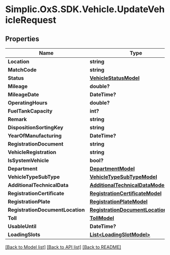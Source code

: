 # Simplic.OxS.SDK.Vehicle.UpdateVehicleRequest

## Properties

Name | Type | Description | Notes
------------ | ------------- | ------------- | -------------
**Location** | **string** |  | [optional] 
**MatchCode** | **string** |  | [optional] 
**Status** | [**VehicleStatusModel**](VehicleStatusModel.md) |  | [optional] 
**Mileage** | **double?** |  | [optional] 
**MileageDate** | **DateTime?** |  | [optional] 
**OperatingHours** | **double?** |  | [optional] 
**FuelTankCapacity** | **int?** |  | [optional] 
**Remark** | **string** |  | [optional] 
**DispositionSortingKey** | **string** |  | [optional] 
**YearOfManufacturing** | **DateTime?** |  | [optional] 
**RegistrationDocument** | **string** |  | [optional] 
**VehicleRegistration** | **string** |  | [optional] 
**IsSystemVehicle** | **bool?** |  | [optional] 
**Department** | [**DepartmentModel**](DepartmentModel.md) |  | [optional] 
**VehicleTypeSubType** | [**VehicleTypeSubTypeModel**](VehicleTypeSubTypeModel.md) |  | [optional] 
**AdditionalTechnicalData** | [**AdditionalTechnicalDataModel**](AdditionalTechnicalDataModel.md) |  | [optional] 
**RegistrationCertificate** | [**RegistrationCertificateModel**](RegistrationCertificateModel.md) |  | [optional] 
**RegistrationPlate** | [**RegistrationPlateModel**](RegistrationPlateModel.md) |  | [optional] 
**RegistrationDocumentLocation** | [**RegistrationDocumentLocationModel**](RegistrationDocumentLocationModel.md) |  | [optional] 
**Toll** | [**TollModel**](TollModel.md) |  | [optional] 
**UsableUntil** | **DateTime?** |  | [optional] 
**LoadingSlots** | [**List&lt;LoadingSlotModel&gt;**](LoadingSlotModel.md) |  | [optional] 

[[Back to Model list]](../README.md#documentation-for-models) [[Back to API list]](../README.md#documentation-for-api-endpoints) [[Back to README]](../README.md)

